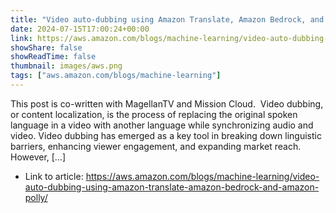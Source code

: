 ```yaml
---
title: "Video auto-dubbing using Amazon Translate, Amazon Bedrock, and Amazon Polly"
date: 2024-07-15T17:00:24+00:00
link: https://aws.amazon.com/blogs/machine-learning/video-auto-dubbing-using-amazon-translate-amazon-bedrock-and-amazon-polly/
showShare: false
showReadTime: false
thumbnail: images/aws.png
tags: ["aws.amazon.com/blogs/machine-learning"]
---
```

This post is co-written with MagellanTV and Mission Cloud.  Video dubbing, or content localization, is the process of replacing the original spoken language in a video with another language while synchronizing audio and video. Video dubbing has emerged as a key tool in breaking down linguistic barriers, enhancing viewer engagement, and expanding market reach. However, […]

- Link to article: https://aws.amazon.com/blogs/machine-learning/video-auto-dubbing-using-amazon-translate-amazon-bedrock-and-amazon-polly/